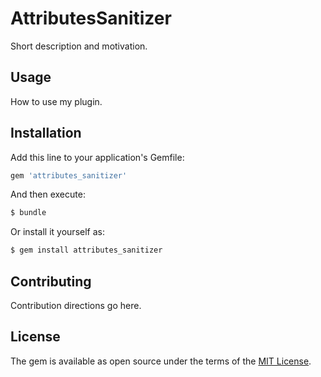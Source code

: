 # AttributesSanitizer
Short description and motivation.

## Usage
How to use my plugin.

## Installation
Add this line to your application's Gemfile:

```ruby
gem 'attributes_sanitizer'
```

And then execute:
```bash
$ bundle
```

Or install it yourself as:
```bash
$ gem install attributes_sanitizer
```

## Contributing
Contribution directions go here.

## License
The gem is available as open source under the terms of the [MIT License](https://opensource.org/licenses/MIT).
